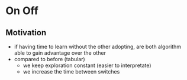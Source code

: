 # On Off

## Motivation

* if having time to learn without the other adopting, are both algorithm able to gain advantage over the other
* compared to before (tabular) 
    * we keep exploration constant (easier to interpretate)
    * we increase the time between switches